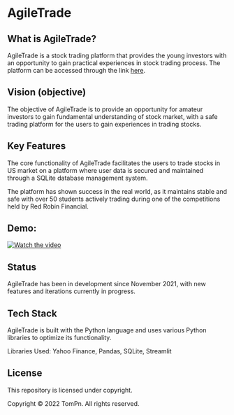 # AgileTrade

## What is AgileTrade?
AgileTrade is a stock trading platform that provides the young investors with an opportunity to gain practical experiences in stock trading process. The platform can be accessed through the link [here](https://stock-trading-platform.herokuapp.com/).

## Vision (objective)
The objective of AgileTrade is to provide an opportunity for amateur investors to gain fundamental understanding of stock market, with a safe trading platform for the users to gain experiences in trading stocks.

## Key Features
The core functionality of AgileTrade facilitates the users to trade stocks in US market on a platform where user data is secured and maintained through a SQLite database management system.

The platform has shown success in the real world, as it maintains stable and safe with over 50 students actively trading during one of the competitions held by Red Robin Financial.

## Demo:
[![Watch the video](https://s29755.pcdn.co/wp-content/uploads/2019/07/FWLIVE_CHI_Web-05.png)](https://youtu.be/SzV55RaK1nQ)

## Status
AgileTrade has been in development since November 2021, with new features and iterations currently in progress.

## Tech Stack
AgileTrade is built with the Python language and uses various Python libraries to optimize its functionality.

Libraries Used: Yahoo Finance, Pandas, SQLite, Streamlit

## License
This repository is licensed under copyright.

Copyright © 2022 TomPn. All rights reserved.
